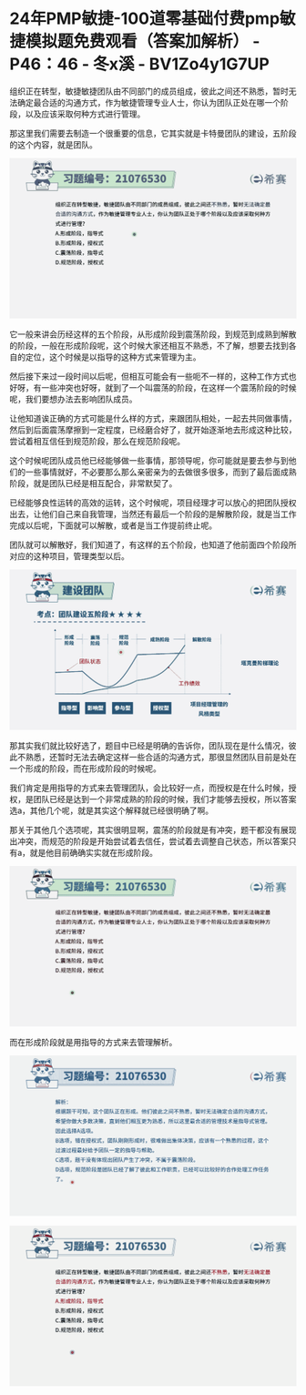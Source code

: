 # 24年PMP敏捷-100道零基础付费pmp敏捷模拟题免费观看（答案加解析） - P46：46 - 冬x溪 - BV1Zo4y1G7UP

组织正在转型，敏捷敏捷团队由不同部门的成员组成，彼此之间还不熟悉，暂时无法确定最合适的沟通方式，作为敏捷管理专业人士，你认为团队正处在哪一个阶段，以及应该采取何种方式进行管理。

那这里我们需要去制造一个很重要的信息，它其实就是卡特曼团队的建设，五阶段的这个内容，就是团队。

![](img/5600b9ce4cc761262918948e40f057a5_1.png)

它一般来讲会历经这样的五个阶段，从形成阶段到震荡阶段，到规范到成熟到解散的阶段，一般在形成阶段呢，这个时候大家还相互不熟悉，不了解，想要去找到各自的定位，这个时候是以指导的这种方式来管理为主。

然后接下来过一段时间以后呢，但相互可能会有一些呃不一样的，这种工作方式也好呀，有一些冲突也好呀，就到了一个叫震荡的阶段，在这样一个震荡阶段的时候呢，我们要想办法去影响团队成员。

让他知道诶正确的方式可能是什么样的方式，来跟团队相处，一起去共同做事情，然后到后面震荡摩擦到一定程度，已经磨合好了，就开始逐渐地去形成这种比较，尝试着相互信任到规范阶段，那么在规范阶段呢。

这个时候呢团队成员他已经能够做一些事情，那领导呢，你可能就是要去参与到他们的一些事情就好，不必要那么那么亲密亲为的去做很多很多，而到了最后面成熟阶段，就是团队已经是相互配合，非常默契了。

已经能够良性运转的高效的运转，这个时候呢，项目经理才可以放心的把团队授权出去，让他们自己来自我管理，当然还有最后一个阶段的是解散阶段，就是当工作完成以后呢，下面就可以解散，或者是当工作提前终止呢。

团队就可以解散好，我们知道了，有这样的五个阶段，也知道了他前面四个阶段所对应的这种项目，管理类型以后。



![](img/5600b9ce4cc761262918948e40f057a5_3.png)

那其实我们就比较好选了，题目中已经是明确的告诉你，团队现在是什么情况，彼此不熟悉，还暂时无法去确定这样一些合适的沟通方式，那很显然团队目前是处在一个形成的阶段，而在形成阶段的时候呢。

我们肯定是用指导的方式来去管理团队，会比较好一点，而授权是在什么时候，授权，是团队已经是达到一个非常成熟的阶段的时候，我们才能够去授权，所以答案选a，其他几个呢，就是其实这个解释就已经很明确了啊。

那关于其他几个选项呢，其实很明显啊，震荡的阶段就是有冲突，题干都没有展现出冲突，而规范的阶段是开始尝试着去信任，尝试着去调整自己状态，所以答案只有a，就是他目前确确实实就在形成阶段。



![](img/5600b9ce4cc761262918948e40f057a5_5.png)

而在形成阶段就是用指导的方式来去管理解析。

![](img/5600b9ce4cc761262918948e40f057a5_7.png)

![](img/5600b9ce4cc761262918948e40f057a5_8.png)